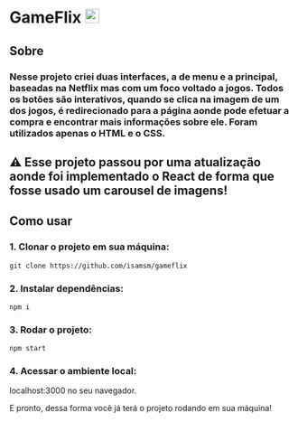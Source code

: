 # GameFlix <img src="https://raw.githubusercontent.com/Tarikul-Islam-Anik/Animated-Fluent-Emojis/master/Emojis/Smilies/Alien%20Monster.png" alt="Alien Monster" width="25" height="25" />

## Sobre 

### Nesse projeto criei duas interfaces, a de menu e a principal, baseadas na Netflix mas com um foco voltado a jogos. Todos os botões são interativos, quando se clica na imagem de um dos jogos, é redirecionado para a página aonde pode efetuar a compra e encontrar mais informações sobre ele. Foram utilizados apenas o HTML e o CSS. 

## ⚠️ Esse projeto passou por uma atualização aonde foi implementado o React de forma que fosse usado um carousel de imagens! </h4>

## Como usar

### 1. Clonar o projeto em sua máquina:

```
git clone https://github.com/isamsm/gameflix
```

### 2. Instalar dependências:

```
npm i
```

### 3. Rodar o projeto:

```
npm start
```

### 4. Acessar o ambiente local:

localhost:3000 no seu navegador.

E pronto, dessa forma você já terá o projeto rodando em sua máquina!
